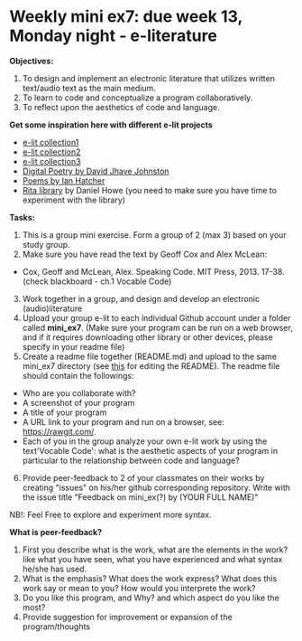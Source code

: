 # Weekly mini ex7: due week 13, Monday night - e-literature

**Objectives:**
1. To design and implement an electronic literature that utilizes written text/audio text as the main medium. 
2. To learn to code and conceptualize a program collaboratively.
3. To reflect upon the aesthetics of code and language.

**Get some inspiration here with different e-lit projects**
- [e-lit collection1](http://collection.eliterature.org/1/)
- [e-lit collection2](http://collection.eliterature.org/2/)
- [e-lit collection3](http://collection.eliterature.org/3/)
- [Digital Poetry by David Jhave Johnston](http://glia.ca/)
- [Poems by Ian Hatcher](http://ianhatcher.net/#!/poems)
- [Rita library](http://rednoise.org/rita/) by Daniel Howe (you need to make sure you have time to experiment with the library)

**Tasks:**
1. This is a group mini exercise. Form a group of 2 (max 3) based on your study group.
2. Make sure you have read the text by Geoff Cox and Alex McLean: 
- Cox, Geoff and McLean, Alex. Speaking Code. MIT Press, 2013. 17-38. (check blackboard - ch.1 Vocable Code)
3. Work together in a group, and design and develop an electronic (audio)literature 
4. Upload your group e-lit to each individual Github account under a folder called **mini_ex7**. (Make sure your program can be run on a web browser, and if it requires downloading other library or other devices, please specify in your readme file) 
5. Create a readme file together (README.md) and upload to the same mini_ex7 directory (see [this](https://github.com/adam-p/markdown-here/wiki/Markdown-Cheatsheet) for editing the README). The readme file should contain the followings:
- Who are you collaborate with?
- A screenshot of your program
- A title of your program
- A URL link to your program and run on a browser, see: https://rawgit.com/.
- Each of you in the group analyze your own e-lit work by using the text'Vocable Code': what is the aesthetic aspects of your program in particular to the relationship between code and language? 
6. Provide peer-feedback to 2 of your classmates on their works by creating "issues" on his/her github corresponding repository. Write with the issue title "Feedback on mini_ex(?) by (YOUR FULL NAME)"

NB!: Feel Free to explore and experiment more syntax.

**What is peer-feedback?**
1. First you describe what is the work, what are the elements in the work? like what you have seen, what you have experienced and what syntax he/she has used.
2. What is the emphasis? What does the work express? What does this work say or mean to you? How would you interprete the work?
3. Do you like this program, and Why? and which aspect do you like the most? 
4. Provide suggestion for improvement or expansion of the program/thoughts
